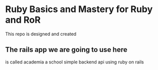 # Ruby Basics and Mastery for Ruby and RoR

This repo is designed and created

## The rails app we are going to use here

is called academia
a school simple backend api using ruby on rails
